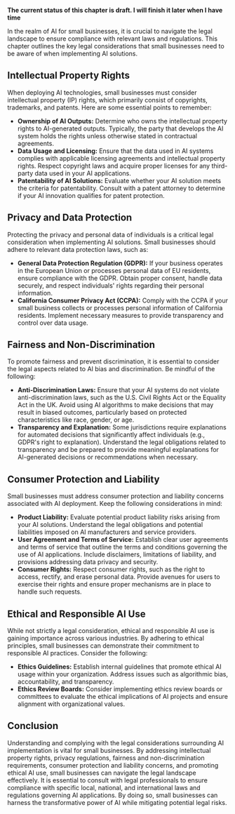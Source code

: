 **The current status of this chapter is draft. I will finish it later when I have time**

In the realm of AI for small businesses, it is crucial to navigate the legal landscape to ensure compliance with relevant laws and regulations. This chapter outlines the key legal considerations that small businesses need to be aware of when implementing AI solutions.

Intellectual Property Rights
----------------------------

When deploying AI technologies, small businesses must consider intellectual property (IP) rights, which primarily consist of copyrights, trademarks, and patents. Here are some essential points to remember:

* **Ownership of AI Outputs:** Determine who owns the intellectual property rights to AI-generated outputs. Typically, the party that develops the AI system holds the rights unless otherwise stated in contractual agreements.
* **Data Usage and Licensing:** Ensure that the data used in AI systems complies with applicable licensing agreements and intellectual property rights. Respect copyright laws and acquire proper licenses for any third-party data used in your AI applications.
* **Patentability of AI Solutions:** Evaluate whether your AI solution meets the criteria for patentability. Consult with a patent attorney to determine if your AI innovation qualifies for patent protection.

Privacy and Data Protection
---------------------------

Protecting the privacy and personal data of individuals is a critical legal consideration when implementing AI solutions. Small businesses should adhere to relevant data protection laws, such as:

* **General Data Protection Regulation (GDPR):** If your business operates in the European Union or processes personal data of EU residents, ensure compliance with the GDPR. Obtain proper consent, handle data securely, and respect individuals' rights regarding their personal information.
* **California Consumer Privacy Act (CCPA):** Comply with the CCPA if your small business collects or processes personal information of California residents. Implement necessary measures to provide transparency and control over data usage.

Fairness and Non-Discrimination
-------------------------------

To promote fairness and prevent discrimination, it is essential to consider the legal aspects related to AI bias and discrimination. Be mindful of the following:

* **Anti-Discrimination Laws:** Ensure that your AI systems do not violate anti-discrimination laws, such as the U.S. Civil Rights Act or the Equality Act in the UK. Avoid using AI algorithms to make decisions that may result in biased outcomes, particularly based on protected characteristics like race, gender, or age.
* **Transparency and Explanation:** Some jurisdictions require explanations for automated decisions that significantly affect individuals (e.g., GDPR's right to explanation). Understand the legal obligations related to transparency and be prepared to provide meaningful explanations for AI-generated decisions or recommendations when necessary.

Consumer Protection and Liability
---------------------------------

Small businesses must address consumer protection and liability concerns associated with AI deployment. Keep the following considerations in mind:

* **Product Liability:** Evaluate potential product liability risks arising from your AI solutions. Understand the legal obligations and potential liabilities imposed on AI manufacturers and service providers.
* **User Agreement and Terms of Service:** Establish clear user agreements and terms of service that outline the terms and conditions governing the use of AI applications. Include disclaimers, limitations of liability, and provisions addressing data privacy and security.
* **Consumer Rights:** Respect consumer rights, such as the right to access, rectify, and erase personal data. Provide avenues for users to exercise their rights and ensure proper mechanisms are in place to handle such requests.

Ethical and Responsible AI Use
------------------------------

While not strictly a legal consideration, ethical and responsible AI use is gaining importance across various industries. By adhering to ethical principles, small businesses can demonstrate their commitment to responsible AI practices. Consider the following:

* **Ethics Guidelines:** Establish internal guidelines that promote ethical AI usage within your organization. Address issues such as algorithmic bias, accountability, and transparency.
* **Ethics Review Boards:** Consider implementing ethics review boards or committees to evaluate the ethical implications of AI projects and ensure alignment with organizational values.

Conclusion
----------

Understanding and complying with the legal considerations surrounding AI implementation is vital for small businesses. By addressing intellectual property rights, privacy regulations, fairness and non-discrimination requirements, consumer protection and liability concerns, and promoting ethical AI use, small businesses can navigate the legal landscape effectively. It is essential to consult with legal professionals to ensure compliance with specific local, national, and international laws and regulations governing AI applications. By doing so, small businesses can harness the transformative power of AI while mitigating potential legal risks.
